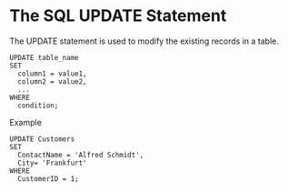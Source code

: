 # The SQL UPDATE Statement
The UPDATE statement is used to modify the existing records in a table.
```
UPDATE table_name
SET 
  column1 = value1, 
  column2 = value2, 
  ...
WHERE 
  condition;
```

Example
```
UPDATE Customers
SET 
  ContactName = 'Alfred Schmidt', 
  City= 'Frankfurt'
WHERE 
  CustomerID = 1;
```